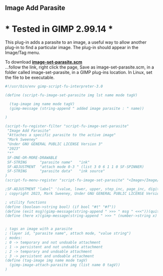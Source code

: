 ## Image Add Parasite

# * Tested in GIMP 2.99.14 *

This plug-in adds a parasite to an image, a useful way to allow another plug-in 
to find a particular image. The plug-in should appear in the Image/Tag menu.  
  
To download [**image-set-parasite.scm**](https://raw.githubusercontent.com/script-fu/script-fu.github.io/main/plug-ins/image-set-parasite/image-set-parasite.scm)  
...follow the link, right click the page, Save as image-set-parasite.scm, in a folder called image-set-parasite, in a GIMP plug-ins location.  In Linux, set the file to be executable.
   
<!-- include-plugin "image-set-parasite" -->
```scheme
#!/usr/bin/env gimp-script-fu-interpreter-3.0

(define (script-fu-image-set-parasite img lst name mode tagV)

  (tag-image img name mode tagV)
  (gimp-message (string-append " added image parasite : " name))

)

(script-fu-register-filter "script-fu-image-set-parasite"
 "Image Add Parasite" 
 "Attaches a specific parasite to the active image"
 "Mark Sweeney"
 "Under GNU GENERAL PUBLIC LICENSE Version 3"
 "2023"
 "*"
 SF-ONE-OR-MORE-DRAWABLE
 SF-STRING      "parasite name"   "ink"
 SF-ADJUSTMENT  "attach mode 0-3 " (list 3 0 6 1 1 0 SF-SPINNER)
 SF-STRING      "parasite data"   "ink source"
)
(script-fu-menu-register "script-fu-image-set-parasite" "<Image>/Image/Tag")

;SF-ADJUSTMENT "label" '(value, lower, upper, step_inc, page_inc, digits, type)
; copyright 2023, Mark Sweeney, Under GNU GENERAL PUBLIC LICENSE Version 3

; utility functions
(define (boolean->string bool) (if bool "#t" "#f"))
(define (exit msg)(gimp-message(string-append " >>> " msg " <<<"))(quit))
(define (here x)(gimp-message(string-append " >>> " (number->string x) " <<<")))


; tags an image with a parasite
; (layer id, "parasite name", attach mode, "value string")
; modes:
; 0 -> temporary and not undoable attachment
; 1 -> persistent and not undoable attachment
; 2 -> temporary and undoable attachment
; 3 -> persistent and undoable attachment
(define (tag-image img name mode tagV)
  (gimp-image-attach-parasite img (list name 0 tagV))
)

```
